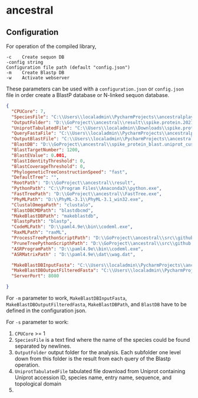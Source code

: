 # ancestral
 
## Configuration


For operation of the compiled library, 

```
-c    Create sequon DB
-config string
Configuration file path (default "config.json")
-m    Create Blastp DB
-w    Activate webserver
```

These parameters can be used with a `configuration.json` or `config.json` file in order create a BlastP database or N-linked sequon database.

```json
{
  "CPUCore": 7,
  "SpeciesFile": "C:\\Users\\localadmin\\PycharmProjects\\ancestralplay\\spike_protein_blast.uniprot.txt",
  "OutputFolder": "D:\\GoProject\\ancestral\\result\\spike.protein.20210428",
  "UniprotTabulatedFile": "C:\\Users\\localadmin\\Downloads\\spike.protein.blast.uniprot.tab",
  "QueryFastaFile": "C:\\Users\\localadmin\\PycharmProjects\\ancestralplay\\spike.fasta",
  "OutputBlastFile": "C:\\Users\\localadmin\\PycharmProjects\\ancestralplay\\spike_protein.20210428.blast.tsv",
  "BlastDB": "D:\\GoProject\\ancestral\\spike_protein_blast.uniprot_customDB",
  "BlastTargetNumber": 1200,
  "BlastEValue": 0.001,
  "BlastIdentityThreshold": 0,
  "BlastCoverageThreshold": 0,
  "PhylogeneticTreeConstructionSpeed": "fast",
  "DefaultTree": "",
  "RootPath": "D:\\GoProject\\ancestral\\result",
  "PythonPath": "C:\\Program Files\\Anaconda3\\python.exe",
  "FastTreePath": "D:\\GoProject\\ancestral\\FastTree.exe",
  "PhyMLPath": "D:\\PhyML-3.1\\PhyML-3.1_win32.exe",
  "ClustalOmegaPath": "clustalo",
  "BlastDBCMDPath": "blastdbcmd",
  "MakeBlastDBPath": "makeblastdb",
  "BlastpPath": "blastp",
  "CodeMLPath": "D:\\paml4.9e\\bin\\codeml.exe",
  "RaxMLPath": "raxML",
  "ProcessTreePythonScriptPath": "D:\\GoProject\\ancestral\\src\\github.com\\noatgnu\\ancestral\\processtree.py",
  "PruneTreePythonScripthPath": "D:\\GoProject\\ancestral\\src\\github.com\\noatgnu\\ancestral\\prunetree.py",
  "ASRProgramPath": "D:\\paml4.9e\\bin\\codeml.exe",
  "ASRMatrixPath" : "D:\\paml4.9e\\dat\\wag.dat",

  "MakeBlastDBInputFasta": "C:\\Users\\localadmin\\PycharmProjects\\ancestralplay\\spike_protein_blast.uniprot.fasta",
  "MakeBlastDBOutputFilteredFasta": "C:\\Users\\localadmin\\PycharmProjects\\ancestralplay\\spike_protein_blast.uniprot.fasta_filtered",
  "ServerPort": 8080

}
```

For `-m` parameter to work, `MakeBlastDBInputFasta`, `MakeBlastDBOutputFilteredFasta`, `MakeBlastDBPath`,  and `BlastDB` have to be defined in the configuration json.

For `-s` parameter to work:

1. `CPUCore` >= 1
2. `SpeciesFile` is a text find where the name of the species could be found separated by newlines.
3. `OutputFolder` output folder for the analysis. Each subfolder one level down from this folder is the result from each query of the Blastp operation.
4. `UniprotTabulatedFile` tabulated file download from Uniprot containing Uniprot accession ID, species name, entry name, sequence, and topological domain
5. 
